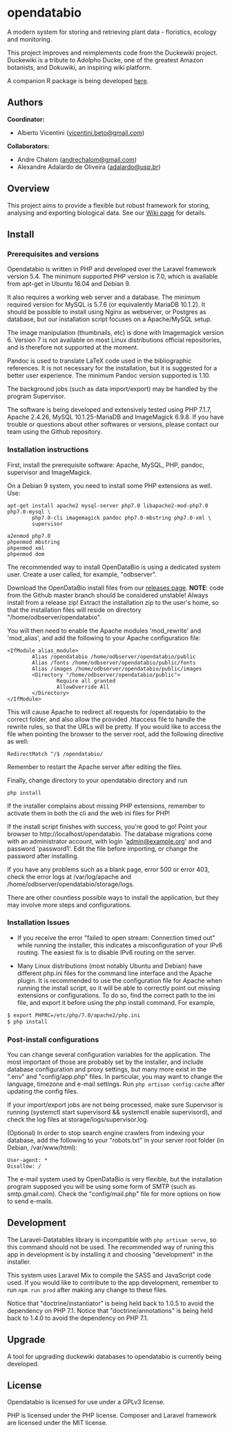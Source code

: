 # opendatabio
A modern system for storing and retrieving plant data - floristics, ecology and monitoring.

This project improves and reimplements code from the Duckewiki project. Duckewiki is a tribute to Adolpho Ducke,
one of the greatest Amazon botanists, and Dokuwiki, an inspiring wiki platform.

A companion R package is being developed [here](https://github.com/opendatabio/opendatabio-r).

## Authors
**Coordinator:** 
- Alberto Vicentini (vicentini.beto@gmail.com)

**Collaborators:**
- Andre Chalom (andrechalom@gmail.com)
- Alexandre Adalardo de Oliveira (adalardo@usp.br)

## Overview
This project aims to provide a flexible but robust framework for storing, analysing and exporting biological data.
See our [Wiki page](../../wiki) for details.

## Install
### Prerequisites and versions
Opendatabio is written in PHP and developed over the Laravel framework version 5.4. 
The minimum supported PHP version is 7.0, which is available from apt-get in Ubuntu 16.04 and Debian 9.

It also requires a working web server and a database. The minimum required version for MySQL is 5.7.6
(or equivalently MariaDB 10.1.2).
It should be possible to install using Nginx 
as webserver, or Postgres as database, but our installation script focuses on a Apache/MySQL setup.

The image manipulation (thumbnails, etc) is done with Imagemagick version 6. Version 7 is not available on 
most Linux distributions official repositories, and is therefore not supported at the moment.

Pandoc is used to translate LaTeX code used in the bibliographic references. It is not necessary for the installation,
but it is suggested for a better user experience. The minimum Pandoc version supported is 1.10.

The background jobs (such as data import/export) may be handled by the program Supervisor. 

The software is being developed and extensively tested using PHP 7.1.7, Apache 2.4.26, 
MySQL 10.1.25-MariaDB and ImageMagick 6.9.8. If you have trouble or questions about other softwares or versions, please
contact our team using the Github repository.

### Installation instructions
First, install the prerequisite software: Apache, MySQL, PHP, pandoc, supervisor and ImageMagick.

On a Debian 9 system, you need to install some PHP extensions as well. Use:
```
apt-get install apache2 mysql-server php7.0 libapache2-mod-php7.0 php7.0-mysql \ 
		php7.0-cli imagemagick pandoc php7.0-mbstring php7.0-xml \
		supervisor

a2enmod php7.0
phpenmod mbstring
phpenmod xml
phpenmod dom
```

The recommended way to install OpenDataBio is using a dedicated
system user. Create a user called, for example, "odbserver".

Download the OpenDataBio install files from our [releases page](../../releases).
**NOTE**: code from the Github master branch should be considered unstable! Always install from a release zip!
Extract the installation zip to the user's home, so that the 
installation files will reside on directory "/home/odbserver/opendatabio".

You will then need to enable the Apache modules 'mod_rewrite' and 'mod_alias', and add the following to your Apache configuration file:
```
<IfModule alias_module>
        Alias /opendatabio /home/odbserver/opendatabio/public
        Alias /fonts /home/odbserver/opendatabio/public/fonts
        Alias /images /home/odbserver/opendatabio/public/images
        <Directory "/home/odbserver/opendatabio/public">
                Require all granted
                AllowOverride All
        </Directory>
</IfModule>
```

This will cause Apache to redirect all requests for /opendatabio to the correct folder, and also allow the provided .htaccess file to handle the rewrite rules, so that the URLs will be pretty. If you would like to access the file when pointing the browser to the server root, add the following directive as well:
```
RedirectMatch ^/$ /opendatabio/
```

Remember to restart the Apache server after editing the files.

Finally, change directory to your opendatabio directory and run 
```
php install
```

If the installer complains about missing PHP extensions, remember to activate them in both the cli and the web ini files for PHP!

If the install script finishes with success, you're good to 
go! Point your browser to 
http://localhost/opendatabio. The database migrations come with an administrator account, with
login 'admin@example.org' and and password 'password1'. Edit the file before importing, or change the password after 
installing.

If you have any problems such as a blank page, error 500 or error 403, check the error logs at /var/log/apache and /home/odbserver/opendatabio/storage/logs.

There are other countless possible ways to install the application, but they may involve more steps and configurations.

### Installation Issues

- If you receive the error "failed to open stream: Connection timed out" while running the installer, 
this indicates a misconfiguration of your IPv6 routing. The easiest fix is to disable IPv6 routing on the server.

- Many Linux distributions (most notably Ubuntu and Debian) have different php.ini files for the command line interface
and the Apache plugin. It is recommended to use the configuration file for Apache when running the install script,
so it will be able to correctly point out missing extensions or configurations. To do so, find the correct path
to the ini file, and export it before using the php install command. For example,

```bash
$ export PHPRC=/etc/php/7.0/apache2/php.ini
$ php install
```

### Post-install configurations
You can change several configuration variables for the 
application. The most important of those are probably set
by the installer, and include database configuration and
proxy settings, but many more exist in the ".env" and 
"config/app.php" files. In particular, you may want to change
the language, timezone and e-mail settings. 
Run `php artisan config:cache` after updating the config files.

If your import/export jobs are not being processed, make sure Supervisor is running 
(systemctl start supervisord && systemctl enable supervisord), and check the log files at storage/logs/supervisor.log.

(Optional) In order to stop search engine crawlers from indexing your database, add the following to your "robots.txt"
in your server root folder (in Debian, /var/www/html):
```
User-agent: *
Disallow: /
```

The e-mail system used by OpenDataBio is very flexible, but the installation program supposed you will be using some
form of SMTP (such as smtp.gmail.com). Check the "config/mail.php" file for more options on how to send e-mails.

## Development

The Laravel-Datatables library is incompatible with `php artisan serve`, so this command should not be used.
The recommended way of runing this app in development is by installing it and choosing "development" in the installer.

This system uses Laravel Mix to compile the SASS and JavaScript code used. 
If you would like to contribute to the app development,
remember to run `npm run prod` after making any change to these files.

Notice that "doctrine/instantiator" is being held back to 1.0.5 to avoid the dependency on PHP 7.1.
Notice that "doctrine/annotations" is being held back to 1.4.0 to avoid the dependency on PHP 7.1.

## Upgrade
A tool for upgrading duckewiki databases to opendatabio is currently being developed.

## License
Opendatabio is licensed for use under a GPLv3 license. 

PHP is licensed under the PHP license. Composer and Laravel framework are licensed under the MIT license.
